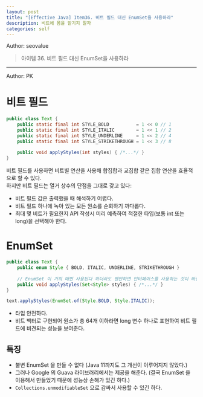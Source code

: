 ```yaml
---
layout: post
title: "[Effective Java] Item36. 비트 필드 대신 EnumSet을 사용하라"
description: 비트에 몸을 맡기지 말자
categories: self
---
```


Author: seovalue

> 아이템 36. 비트 필드 대신 EnumSet을 사용하라

-----

Author: PK

# 비트 필드
```java
public class Text {
    public static final int STYLE_BOLD          = 1 << 0 // 1
    public static final int STYLE_ITALIC        = 1 << 1 // 2
    public static final int STYLE_UNDERLINE     = 1 << 2 // 4
    public static final int STYLE_STRIKETHROUGH = 1 << 3 // 8
    
    public void applyStyles(int styles) { /*...*/ }
}
```
비트 필드를 사용하면 비트별 연산을 사용해 합집합과 교집합 같은 집합 연산을 효율적으로 할 수 있다.<br>
하지만 비트 필드는 열거 상수의 단점을 그대로 갖고 있다:
* 비트 필드 값은 출력했을 때 해석하기 어렵다.
* 비트 필드 하나에 녹아 있는 모든 원소를 순회하기 까다롭다.
* 최대 몇 비트가 필요한지 API 작성시 미리 예측하여 적절한 타입(보통 int 또는 long)을 선택해야 한다.

# EnumSet
```java
public class Text {
    public enum Style { BOLD, ITALIC, UNDERLINE, STRIKETHROUGH }
    
    // EnumSet 이 거의 매번 사용된다 하더라도 웬만하면 인터페이스를 사용하는 것이 바람직하다.
    public void applyStyles(Set<Style> styles) { /*...*/ }
}
```
```java
text.applyStyles(EnumSet.of(Style.BOLD, Style.ITALIC));
```
* 타입 안전하다.
* 비트 백터로 구현되어 원소가 총 64개 이하라면 long 변수 하나로 표현하여 비트 필드에 비견되는 성능을 보여준다.

## 특징
* 불변 EnumSet 을 만들 수 없다 (Java 11까지도 그 개선이 이루어지지 않았다.)
* 그러나 Google 의 Guava 라이브러리에서는 제공을 해준다. (결국 EnumSet 을 이용해서 만들었기 때문에 성능상 손해가 있긴 하다.)
* `Collections.unmodifiableSet` 으로 감싸서 사용할 수 있긴 하다.
